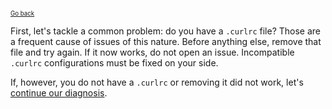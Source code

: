 <sup><sub>[Go back](a_cask_fails_to_install.md#curl-error)</sup></sub>

First, let's tackle a common problem: do you have a `.curlrc` file? Those are a frequent cause of issues of this nature. Before anything else, remove that file and try again. If it now works, do not open an issue. Incompatible `.curlrc` configurations must be fixed on your side.

If, however, you do not have a `.curlrc` or removing it did not work, let's [continue our diagnosis](curl_error_fix_vendor.md).
